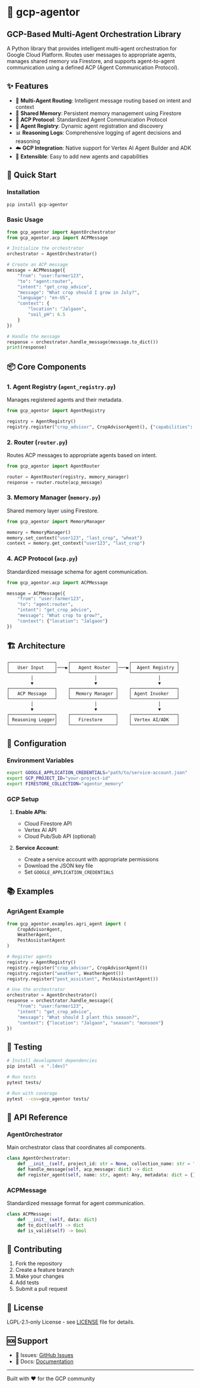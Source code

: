 # 🚀 gcp-agentor

## GCP-Based Multi-Agent Orchestration Library

A Python library that provides intelligent multi-agent orchestration for Google Cloud Platform. Routes user messages to appropriate agents, manages shared memory via Firestore, and supports agent-to-agent communication using a defined ACP (Agent Communication Protocol).

## ✨ Features

- 🤖 **Multi-Agent Routing**: Intelligent message routing based on intent and context
- 🧠 **Shared Memory**: Persistent memory management using Firestore
- 📡 **ACP Protocol**: Standardized Agent Communication Protocol
- 🔄 **Agent Registry**: Dynamic agent registration and discovery
- 📊 **Reasoning Logs**: Comprehensive logging of agent decisions and reasoning
- ☁️ **GCP Integration**: Native support for Vertex AI Agent Builder and ADK
- 🔧 **Extensible**: Easy to add new agents and capabilities

## 🚀 Quick Start

### Installation

```bash
pip install gcp-agentor
```

### Basic Usage

```python
from gcp_agentor import AgentOrchestrator
from gcp_agentor.acp import ACPMessage

# Initialize the orchestrator
orchestrator = AgentOrchestrator()

# Create an ACP message
message = ACPMessage({
    "from": "user:farmer123",
    "to": "agent:router",
    "intent": "get_crop_advice",
    "message": "What crop should I grow in July?",
    "language": "en-US",
    "context": {
        "location": "Jalgaon",
        "soil_pH": 6.5
    }
})

# Handle the message
response = orchestrator.handle_message(message.to_dict())
print(response)
```

## 📦 Core Components

### 1. Agent Registry (`agent_registry.py`)

Manages registered agents and their metadata.

```python
from gcp_agentor import AgentRegistry

registry = AgentRegistry()
registry.register("crop_advisor", CropAdvisorAgent(), {"capabilities": ["crop_advice"]})
```

### 2. Router (`router.py`)

Routes ACP messages to appropriate agents based on intent.

```python
from gcp_agentor import AgentRouter

router = AgentRouter(registry, memory_manager)
response = router.route(acp_message)
```

### 3. Memory Manager (`memory.py`)

Shared memory layer using Firestore.

```python
from gcp_agentor import MemoryManager

memory = MemoryManager()
memory.set_context("user123", "last_crop", "wheat")
context = memory.get_context("user123", "last_crop")
```

### 4. ACP Protocol (`acp.py`)

Standardized message schema for agent communication.

```python
from gcp_agentor.acp import ACPMessage

message = ACPMessage({
    "from": "user:farmer123",
    "to": "agent:router",
    "intent": "get_crop_advice",
    "message": "What crop to grow?",
    "context": {"location": "Jalgaon"}
})
```

## 🏗️ Architecture

```mermaid
┌─────────────────┐    ┌─────────────────┐    ┌─────────────────┐
│   User Input    │───▶│   Agent Router  │───▶│  Agent Registry │
└─────────────────┘    └─────────────────┘    └─────────────────┘
         │                       │                       │
         ▼                       ▼                       ▼
┌─────────────────┐    ┌─────────────────┐    ┌─────────────────┐
│   ACP Message   │    │  Memory Manager │    │ Agent Invoker   │
└─────────────────┘    └─────────────────┘    └─────────────────┘
         │                       │                       │
         ▼                       ▼                       ▼
┌─────────────────┐    ┌─────────────────┐    ┌─────────────────┐
│ Reasoning Logger│    │   Firestore     │    │ Vertex AI/ADK   │
└─────────────────┘    └─────────────────┘    └─────────────────┘
```

## 🔧 Configuration

### Environment Variables

```bash
export GOOGLE_APPLICATION_CREDENTIALS="path/to/service-account.json"
export GCP_PROJECT_ID="your-project-id"
export FIRESTORE_COLLECTION="agentor_memory"
```

### GCP Setup

1. **Enable APIs**:
   - Cloud Firestore API
   - Vertex AI API
   - Cloud Pub/Sub API (optional)

2. **Service Account**:
   - Create a service account with appropriate permissions
   - Download the JSON key file
   - Set `GOOGLE_APPLICATION_CREDENTIALS`

## 📚 Examples

### AgriAgent Example

```python
from gcp_agentor.examples.agri_agent import (
    CropAdvisorAgent, 
    WeatherAgent, 
    PestAssistantAgent
)

# Register agents
registry = AgentRegistry()
registry.register("crop_advisor", CropAdvisorAgent())
registry.register("weather", WeatherAgent())
registry.register("pest_assistant", PestAssistantAgent())

# Use the orchestrator
orchestrator = AgentOrchestrator()
response = orchestrator.handle_message({
    "from": "user:farmer123",
    "intent": "get_crop_advice",
    "message": "What should I plant this season?",
    "context": {"location": "Jalgaon", "season": "monsoon"}
})
```

## 🧪 Testing

```bash
# Install development dependencies
pip install -e ".[dev]"

# Run tests
pytest tests/

# Run with coverage
pytest --cov=gcp_agentor tests/
```

## 📖 API Reference

### AgentOrchestrator

Main orchestrator class that coordinates all components.

```python
class AgentOrchestrator:
    def __init__(self, project_id: str = None, collection_name: str = "agentor_memory")
    def handle_message(self, acp_message: dict) -> dict
    def register_agent(self, name: str, agent: Any, metadata: dict = {}) -> None
```

### ACPMessage

Standardized message format for agent communication.

```python
class ACPMessage:
    def __init__(self, data: dict)
    def to_dict(self) -> dict
    def is_valid(self) -> bool
```

## 🤝 Contributing

1. Fork the repository
2. Create a feature branch
3. Make your changes
4. Add tests
5. Submit a pull request

## 📄 License

 LGPL-2.1-only License - see [LICENSE](./LICENSE) file for details.

## 🆘 Support

- 🐛 Issues: [GitHub Issues](https://github.com/IntegerAlex/gcp-agentor/issues)
- 📖 Docs: [Documentation](https://github.com/IntegerAlex/gcp-agentor/blob/main/PROJECT_SUMMARY.md)

---

Built with ❤️ for the GCP community
